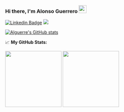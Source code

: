 ### Hi there, I'm Alonso Guerrero <img src="https://media.giphy.com/media/hvRJCLFzcasrR4ia7z/giphy.gif" width="25px">
[![Linkedin Badge](https://img.shields.io/badge/-LinkedIn-0e76a8?style=flat-square&logo=Linkedin&logoColor=white)](https://www.linkedin.com/in/alonso-guerrero/)
![](https://visitor-badge.glitch.me/badge?page_id=alguerre.alguerre)

[![Alguerre's GitHub stats](https://github-readme-stats.vercel.app/api?username=alguerre)](https://github.com/anuraghazra/github-readme-stats)



📈 **My GitHub Stats:**

<p>
  <img height="180em" src="https://github-readme-stats.vercel.app/api?username=alguerre&show_icons=true&hide_border=true" />
  <img height="180em" src="https://github-readme-stats.vercel.app/api/top-langs/?username=alguerre&exclude_repo=KNN-Image-Classification&show_icons=true&hide_border=true&layout=compact&langs_count=8"/>
</p>


<!-- examples
  https://github.com/Gapur/Gapur#readme
  https://javascript.plainenglish.io/how-to-create-an-awesome-github-profile-readme-a474d5b45645
--> 

<!--
**alguerre/alguerre** is a ✨ _special_ ✨ repository because its `README.md` (this file) appears on your GitHub profile.

Here are some ideas to get you started:

- 🔭 I’m currently working on ...
- 🌱 I’m currently learning ...
- 👯 I’m looking to collaborate on ...
- 🤔 I’m looking for help with ...
- 💬 Ask me about ...
- 📫 How to reach me: ...
- 😄 Pronouns: ...
- ⚡ Fun fact: ...
-->
